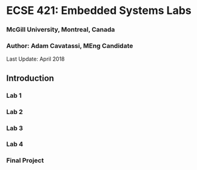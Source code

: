 # ECSE 421: Embedded Systems Labs
### McGill University, Montreal, Canada
### Author: Adam Cavatassi, MEng Candidate

Last Update: April 2018

## Introduction


### Lab 1

### Lab 2

### Lab 3

### Lab 4

### Final Project
